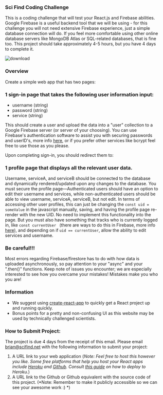 ### Sci Find Coding Challenge ###

This is a coding challenge that will test your React.js and Firebase abilities. Google Firebase is a useful backend tool that we will be using - for this challenge you will not need extensive Firebase experience, just a simple database connection will do. If you feel more comfortable using other online database servers like MongoDB Atlas or SQL-related databases, that is fine too. This project should take approximately 4-5 hours, but you have 4 days to complete it.

![download](https://user-images.githubusercontent.com/43942774/82876787-32359980-9eee-11ea-8632-1e835a682014.png)


### Overview ###
Create a simple web app that has two pages: 
### 1 sign-in page that takes the following user information input:

  - username (string)
  - password (string)
  - service (string)
  
This should create a user and upload the data into a "user" collection to a Google Firebase server (or server of your choosing). You can use Firebase's authentication software to assist you with securing passwords and userID's, more info [here](https://firebase.google.com/docs/auth), or if you prefer other services like bcrypt feel free to use those as you please.

Upon completing sign-in, you should redirect them to:
### 1 profile page that displays all the relevant user data.
Username, serviceA, and serviceB should be connected to the database and dynamically rendered/updated upon any changes to the database. You must secure the profile page––Authenticated users should have an option to edit their username and services, while non-authenticated users should be able to view username, serviceA, serviceB, but not edit. In terms of accessing other user profiles, this can just be changing the ```const uid = someValue``` in the javascript manually, saving, and having the profile page re-render with the new UID. No need to implement this functionality into the page. But you must also have something that tracks who is currently logged in, like ```const currentUser ``` (there are ways to do this in Firebase, more info [here](https://firebase.google.com/docs/auth/web/manage-users)), and depending on if ```uid == currentUser```, allow the ability to edit services and username.

### Be careful!!! ###
Most errors regarding Firebase/firestore has to do with how data is uploaded asynchronously, so pay attention to your "async" and your ".then()" functions. Keep note of issues you encounter; we are especially interested to see how you overcame your mistakes! Mistakes make you who you are!

### Information ###
  - We suggest using [create-react-app](https://github.com/facebook/create-react-app) to quickly get a React project up and running quickly. 
  - Bonus points for a pretty and non-confusing UI as this website may be used by technically challenged scientists.

### How to Submit Project: ###
The project is due 4 days from the receipt of this email. Please email brian@scifind.net with the following information to submit your project:

  1. A URL link to your web application (*Note: Feel free to host this however you like. Some free platforms that help you host your React apps include [Heroku](https://heroku.com/) and [Github](https://github.com/). Consult [this guide](https://medium.com/better-programming/how-to-deploy-your-react-app-to-heroku-aedc28b218ae) on how to deploy to Heroku.*)
  2. A URL link to the Github or Github equivalent with the source code of this project. (*Note: Remember to make it publicly accessible so we can see your awesome work :) *)
